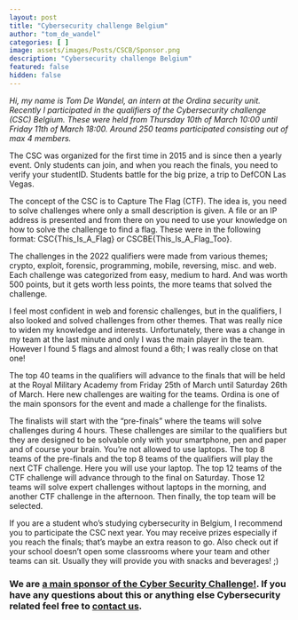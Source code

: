 ```yaml
---
layout: post
title: "Cybersecurity challenge Belgium"
author: "tom_de_wandel"
categories: [ ]
image: assets/images/Posts/CSCB/Sponsor.png
description: "Cybersecurity challenge Belgium"
featured: false
hidden: false
---
```


*Hi, my name is Tom De Wandel, an intern at the Ordina security unit. Recently I participated in the qualifiers of the Cybersecurity challenge (CSC) Belgium. These were held from Thursday 10th of March 10:00 until Friday 11th of March 18:00. Around 250 teams participated consisting out of max 4 members.*

The CSC was organized for the first time in 2015 and is since then a yearly event. Only students can join, and when you reach the finals, you need to verify your studentID. Students battle for the big prize, a trip to DefCON Las Vegas.

The concept of the CSC is to Capture The Flag (CTF). The idea is, you need to solve challenges where only a small description is given. A file or an IP address is presented and from there on you need to use your knowledge on how to solve the challenge to find a flag. These were in the following format: CSC{This_Is_A_Flag} or CSCBE{This_Is_A_Flag_Too}.

The challenges in the 2022 qualifiers were made from various themes; crypto, exploit, forensic, programming, mobile, reversing, misc. and web. Each challenge was categorized from easy, medium to hard. And was worth 500 points, but it gets worth less points, the more teams that solved the challenge.

I feel most confident in web and forensic challenges, but in the qualifiers, I also looked and solved challenges from other themes. That was really nice to widen my knowledge and interests. Unfortunately, there was a change in my team at the last minute and only I was the main player in the team. However I found 5 flags and almost found a 6th; I was really close on that one!

The top 40 teams in the qualifiers will advance to the finals that will be held at the Royal Military Academy from Friday 25th of March until Saturday 26th of March. Here new challenges are waiting for the teams.
Ordina is one of the main sponsors for the event and made a challenge for the finalists.

The finalists will start with the “pre-finals” where the teams will solve challenges during 4 hours. These challenges are similar to the qualifiers but they are designed to be solvable only with your smartphone, pen and paper and of course your brain. You’re not allowed to use laptops.
The top 8 teams of the pre-finals and the top 8 teams of the qualifiers will play the next CTF challenge. Here you will use your laptop. The top 12 teams of the CTF challenge will advance through to the final on Saturday. Those 12 teams will solve expert challenges without laptops in the morning, and another CTF challenge in the afternoon. Then finally, the top team will be selected.

If you are a student who’s studying cybersecurity in Belgium, I recommend you to participate the CSC next year. You may receive prizes especially if you reach the finals; that’s maybe an extra reason to go. Also check out if your school doesn’t open some classrooms where your team and other teams can sit. Usually they will provide you with snacks and beverages! ;) 


### We are [a main sponsor of the Cyber Security Challenge!](https://www.cybersecuritychallenge.be/). If you have any questions about this or anything else Cybersecurity related feel free to [contact us](https://www.ordina.be/diensten/security-and-privacy/).